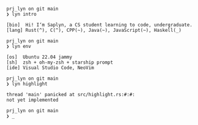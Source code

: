 ```
prj_lyn on git main
❯ lyn intro

[bio]  Hi! I‘m Saplyn, a CS student learning to code, undergraduate.
[lang] Rust(^), C(^), CPP(~), Java(~), JavaScript(~), Haskell(_)

prj_lyn on git main
❯ lyn env

[os]  Ubuntu 22.04 jammy
[sh]  zsh + oh-my-zsh + starship prompt
[ide] Visual Studio Code, NeoVim

prj_lyn on git main
❯ lyn highlight

thread 'main' panicked at src/highlight.rs:#:#:
not yet implemented

prj_lyn on git main
❯ _
```

<!---
- 👀 I’m interested in ...
- 🌱 I’m currently learning ...
- 💞️ I’m looking to collaborate on ...
- 📫 How to reach me ...

Saplyn/Saplyn is a ✨ special ✨ repository because its `README.md` (this file) appears on your GitHub profile.
You can click the Preview link to take a look at your changes.
--->
